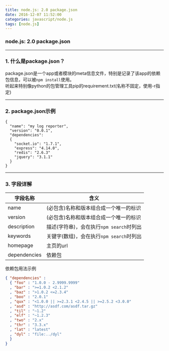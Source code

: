 ```yaml
---
title: node.js: 2.0 package.json
date: 2016-12-07 11:52:00
categories: javascript/node.js
tags: [node.js]
---
```

### node.js: 2.0 package.json

---

### 1. 什么是package.json？
package.json是一个app或者模块的meta信息文件，特别是记录了该app的依赖包信息，可以被`npm install`使用。    
听起来特别像python的包管理工具pip的requirement.txt(名称不固定，使用-r指定)

---

### 2. package.json示例
```
{
  "name": "my log reporter",
  "version": "0.0.1",
  "dependencies":
  {
    "socket.io": "1.7.1",
    "express": "4.14.0",
    "redis": "2.6.3"
    "jquery": "3.1.1"
  }
}
```

---

### 3. 字段详解

字段名称|含义
---|---
name|(必包含)名称和版本组合成一个唯一的标识
version|(必包含)名称和版本组合成一个唯一的标识
description|描述(字符串)，会在执行`npm search`时列出
keywords|关键字(数组)，会在执行`npm search`时列出
homepage|主页的url
dependencies|依赖包


依赖包用法示例
``` json
{ "dependencies" :
  { "foo" : "1.0.0 - 2.9999.9999"
  , "bar" : ">=1.0.2 <2.1.2"
  , "baz" : ">1.0.2 <=2.3.4"
  , "boo" : "2.0.1"
  , "qux" : "<1.0.0 || >=2.3.1 <2.4.5 || >=2.5.2 <3.0.0"
  , "asd" : "http://asdf.com/asdf.tar.gz"
  , "til" : "~1.2"
  , "elf" : "~1.2.3"
  , "two" : "2.x"
  , "thr" : "3.3.x"
  , "lat" : "latest"
  , "dyl" : "file:../dyl"
  }
}
```

